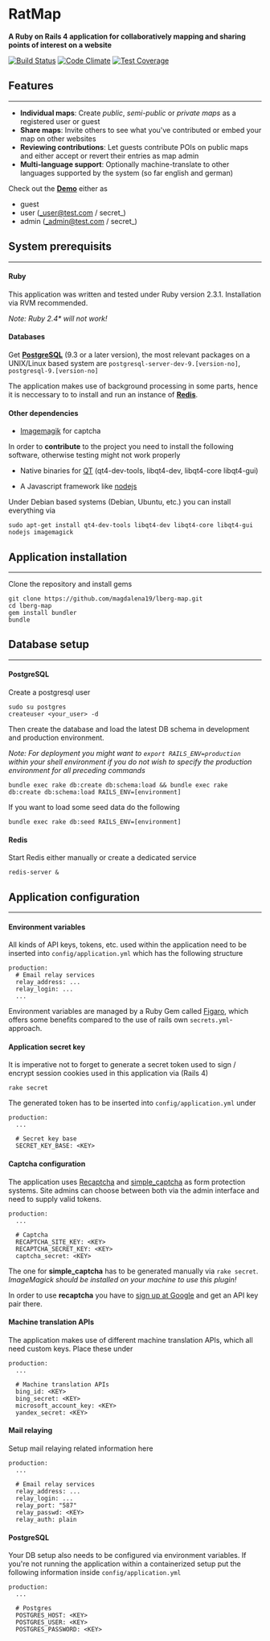 # **RatMap**

**A Ruby on Rails 4 application for collaboratively mapping and sharing points of interest on a website**

  
  [![Build Status](https://travis-ci.org/magdalena19/lberg-map.svg?branch=master)](https://travis-ci.org/magdalena19/lberg-map)
  [![Code Climate](https://codeclimate.com/github/magdalena19/lberg-map/badges/gpa.svg)](https://codeclimate.com/github/magdalena19/lberg-map)
  [![Test Coverage](https://codeclimate.com/github/magdalena19/lberg-map/badges/coverage.svg)](https://codeclimate.com/github/magdalena19/lberg-map/coverage)

## **Features**
---

* **Individual maps**: Create _public_, _semi-public_ or _private maps_ as a registered user or guest
* **Share maps**: Invite others to see what you've contributed or embed your map on other websites
* **Reviewing contributions**: Let guests contribute POIs on public maps and either accept or revert their entries as map admin
* **Multi-language support**: Optionally machine-translate to other languages supported by the system (so far english and german)

Check out the **[Demo](http://hase.pavo.uberspace.de/)** either as
* guest 
* user (_user@test.com / secret_)
* admin (_admin@test.com / secret_)
  
## **System prerequisits**
---
  
  #### **Ruby**
  
  This application was written and tested under Ruby version 2.3.1. Installation via RVM recommended.

  _Note: Ruby 2.4* will not work!_
  
  #### **Databases**
   
  Get **[PostgreSQL](https://www.postgresql.org/)** (9.3 or a later version), the most relevant packages on a UNIX/Linux based system are `postgresql-server-dev-9.[version-no]`, `postgresql-9.[version-no]`

  The application makes use of background processing in some parts, hence it is neccessary to to install and run an instance of **[Redis](https://redis.io/)**.
  
  #### **Other dependencies**
  
  * [Imagemagik](https://www.imagemagick.org/) for captcha
  
  In order to **contribute** to the project you need to install the following software, otherwise testing might not work properly
  
  * Native binaries for [QT](https://www.qt.io/) (qt4-dev-tools, libqt4-dev, libqt4-core libqt4-gui)
  
  * A Javascript framework like [nodejs](https://nodejs.org/)
 
  
   
  Under Debian based systems (Debian, Ubuntu, etc.) you can install everything via

    sudo apt-get install qt4-dev-tools libqt4-dev libqt4-core libqt4-gui nodejs imagemagick
   

## **Application installation**
---

Clone the repository and install gems

```
git clone https://github.com/magdalena19/lberg-map.git
cd lberg-map
gem install bundler
bundle
```

## **Database setup**
---


#### **PostgreSQL**
Create a postgresql user

    sudo su postgres
    createuser <your_user> -d
   
Then create the database and load the latest DB schema in development and production environment.

_Note: For deployment you might want to `export RAILS_ENV=production` within your shell environment if you do not wish to specify the production environment for all preceding commands_

    bundle exec rake db:create db:schema:load && bundle exec rake db:create db:schema:load RAILS_ENV=[environment]
    
If you want to load some seed data do the following

    bundle exec rake db:seed RAILS_ENV=[environment]


#### **Redis**
Start Redis either manually or create a dedicated service
```
redis-server &  
```

## **Application configuration**
---


#### **Environment variables**
All kinds of API keys, tokens, etc. used within the application need to be inserted into `config/application.yml` which has the following structure

```
production:
  # Email relay services
  relay_address: ...
  relay_login: ...
  ...
```

Environment variables are managed by a Ruby Gem called [Figaro](https://github.com/laserlemon/figaro), which offers some benefits compared to the use of rails own `secrets.yml`-approach.

#### **Application secret key**

It is imperative not to forget to generate a secret token used to sign / encrypt session cookies used in this application via (Rails 4)

    rake secret

The generated token has to be inserted into
`config/application.yml` under 

```
production:
  ...
  
  # Secret key base
  SECRET_KEY_BASE: <KEY>
```

####  **Captcha configuration**
The application uses [Recaptcha](https://github.com/ambethia/recaptcha) and [simple_captcha](https://github.com/galetahub/simple-captcha) as form protection systems. Site admins can choose between both via the admin interface and need to supply valid tokens.

```
production:
  ...
  
  # Captcha
  RECAPTCHA_SITE_KEY: <KEY>
  RECAPTCHA_SECRET_KEY: <KEY>
  captcha_secret: <KEY>
```
  
The one for **simple_captcha** has to be generated manually via `rake secret`. _ImageMagick should be installed on your machine to use this plugin!_

In order to use **recaptcha** you have to [sign up at Google]() and get an API key pair there.

#### **Machine translation APIs**
The application makes use of different machine translation APIs, which all need custom keys. Place these under

```
production:
  ...
  
  # Machine translation APIs
  bing_id: <KEY>
  bing_secret: <KEY>
  microsoft_account_key: <KEY>
  yandex_secret: <KEY>
```

#### **Mail relaying**
Setup mail relaying related information here
```
production:
  ...
  
  # Email relay services
  relay_address: ...
  relay_login: ...
  relay_port: "587"
  relay_passwd: <KEY>
  relay_auth: plain
```

#### **PostgreSQL**
Your DB setup also needs to be configured via environment variables. If you're not running the application within a containerized setup put the following information inside `config/application.yml`

```
production:
  ...
  
  # Postgres
  POSTGRES_HOST: <KEY>
  POSTGRES_USER: <KEY>
  POSTGRES_PASSWORD: <KEY>

```

